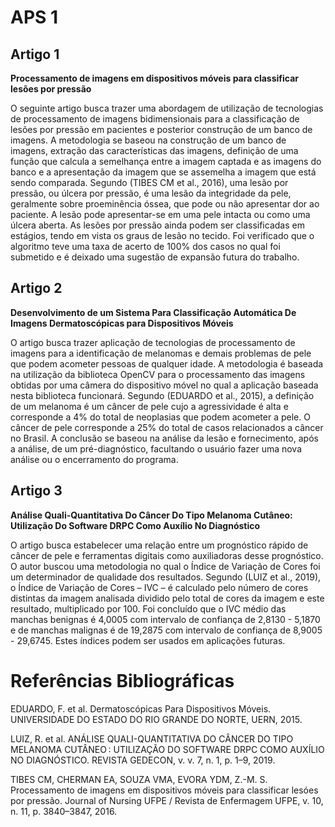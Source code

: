 # APS 1

## Artigo 1
**Processamento de imagens em dispositivos móveis para classificar lesões por pressão**

O seguinte artigo busca trazer uma abordagem de utilização de tecnologias de processamento de imagens bidimensionais para a classificação de lesões por pressão em pacientes e posterior construção de um banco de imagens. A metodologia se baseou na construção de um banco de imagens, extração das características das imagens, definição de uma função que calcula a semelhança entre a imagem captada e as imagens do banco e a apresentação da imagem que se assemelha a imagem que está sendo comparada. Segundo (TIBES CM et al., 2016), uma lesão por pressão, ou úlcera por pressão, é uma lesão da integridade da pele, geralmente sobre proeminência óssea, que pode ou não apresentar dor ao paciente. A lesão pode apresentar-se em uma pele intacta ou como uma úlcera aberta. As lesões por pressão ainda podem ser classificadas em estágios, tendo em vista os graus de lesão no tecido.
Foi verificado que o algoritmo teve uma taxa de acerto de 100% dos casos no qual foi submetido e é deixado uma sugestão de expansão futura do trabalho.

## Artigo 2
**Desenvolvimento de um Sistema Para Classificação Automática De Imagens Dermatoscópicas para Dispositivos Móveis**

O artigo busca trazer aplicação de tecnologias de processamento de imagens para a identificação de melanomas e demais problemas de pele que podem acometer pessoas de qualquer idade. A metodologia é baseada na utilização da biblioteca OpenCV para o processamento das imagens obtidas por uma câmera do dispositivo móvel no qual a aplicação baseada nesta biblioteca funcionará. Segundo (EDUARDO et al., 2015), a definição de um melanoma é um câncer de pele cujo a agressividade é alta e corresponde a 4% do total de neoplasias que podem acometer a pele. O câncer de pele corresponde a 25% do total de casos relacionados a câncer no Brasil. A conclusão se baseou na análise da lesão e fornecimento, após a análise, de um pré-diagnóstico, facultando o usuário fazer uma nova análise ou o encerramento do programa.

## Artigo 3
**Análise Quali-Quantitativa Do Câncer Do Tipo
Melanoma Cutâneo: Utilização Do Software DRPC Como Auxílio No Diagnóstico**

O artigo busca estabelecer uma relação entre um prognóstico rápido de câncer de pele e ferramentas digitais como auxiliadoras desse prognóstico. O autor buscou uma metodologia no qual o Índice de Variação de Cores foi um determinador de qualidade dos resultados. Segundo (LUIZ et al., 2019), o Índice de Variação de Cores – IVC – é calculado pelo número de cores distintas da imagem analisada dividido pelo total de cores da imagem e este resultado, multiplicado por 100. Foi concluído que o IVC médio das manchas benignas é 4,0005 com intervalo de confiança de 2,8130 - 5,1870 e de manchas malignas é de 19,2875 com intervalo de confiança de 8,9005 - 29,6745. Estes índices podem ser usados em aplicações futuras.
    
# Referências Bibliográficas

EDUARDO, F. et al. Dermatoscópicas Para Dispositivos Móveis. UNIVERSIDADE DO ESTADO DO RIO GRANDE DO NORTE, UERN, 2015. 

LUIZ, R. et al. ANÁLISE QUALI-QUANTITATIVA DO CÂNCER DO TIPO MELANOMA CUTÂNEO : UTILIZAÇÃO DO SOFTWARE DRPC COMO AUXÍLIO NO DIAGNÓSTICO. REVISTA GEDECON, v. v. 7, n. 1, p. 1–9, 2019. 

TIBES CM, CHERMAN EA, SOUZA VMA, EVORA YDM, Z.-M. S. Processamento de imagens em dispositivos móveis para classificar lesóes por pressão. Journal of Nursing UFPE / Revista de Enfermagem UFPE, v. 10, n. 11, p. 3840–3847, 2016. 
 
